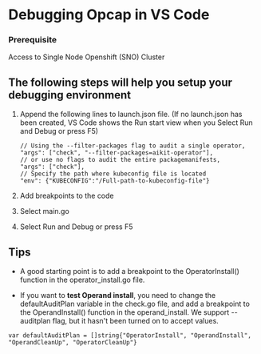 # Debugging Opcap in VS Code
### Prerequisite
  Access to Single Node Openshift (SNO) Cluster

## The following steps will help you setup your debugging environment

1.  Append the following lines to launch.json file. (If no launch.json has been created, VS Code shows the Run start view when you Select Run and Debug or press F5)

    ```text
    // Using the --filter-packages flag to audit a single operator,
    "args": ["check", "--filter-packages=aikit-operator"],
    // or use no flags to audit the entire packagemanifests,
    "args": ["check"],
    // Specify the path where kubeconfig file is located
    "env": {"KUBECONFIG":"/Full-path-to-kubeconfig-file"}
    ```

3. Add breakpoints to the code
4. Select main.go
5. Select Run and Debug or press F5

## Tips

* A good starting point is to add a breakpoint to the OperatorInstall() function in the operator_install.go file.

* If you want to **test Operand install**, you need to change the defaultAuditPlan variable in the check.go file, and add a breakpoint to the OperandInstall() function in the operand_install. We support --auditplan flag, but it hasn't been turned on to accept values.
```text
var defaultAuditPlan = []string{"OperatorInstall", "OperandInstall", "OperandCleanUp", "OperatorCleanUp"}
```
